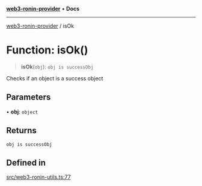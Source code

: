[**web3-ronin-provider**](../README.md) • **Docs**

***

[web3-ronin-provider](../globals.md) / isOk

# Function: isOk()

> **isOk**(`obj`): `obj is successObj`

Checks if an object is a success object

## Parameters

• **obj**: `object`

## Returns

`obj is successObj`

## Defined in

[src/web3-ronin-utils.ts:77](https://github.com/chuacw/web3-ronin-provider/blob/dab3da736520006c9aeb4dab1fb5f7a56228c341/src/web3-ronin-utils.ts#L77)
